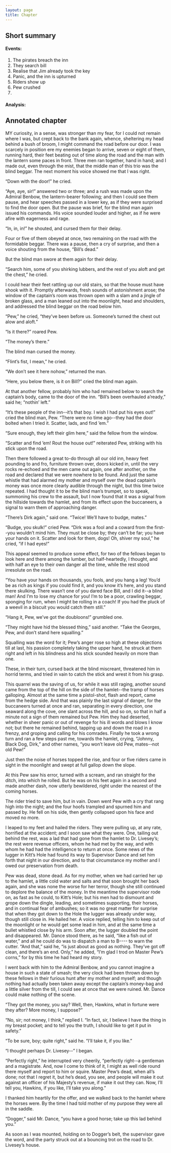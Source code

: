```yaml
---
layout: page
title: Chapter
---
```

## Short summary  
#### Events:
1. The pirates breach the inn
2. They search bill
3. Realise that Jim already took the key
4. Panic, and the inn is upturned
5. Riders show up
6. Pew crushed
7. 
#### Analysis:  

## Annotated chapter
MY curiosity, in a sense, was stronger than my fear, for I could not
remain where I was, but crept back to the bank again, whence, sheltering
my head behind a bush of broom, I might command the road before our
door. I was scarcely in position ere my enemies began to arrive, seven
or eight of them, running hard, their feet beating out of time along
the road and the man with the lantern some paces in front. Three men ran
together, hand in hand; and I made out, even through the mist, that the
middle man of this trio was the blind beggar. The next moment his voice
showed me that I was right.

“Down with the door!” he cried.

“Aye, aye, sir!” answered two or three; and a rush was made upon the
Admiral Benbow, the lantern-bearer following; and then I could see
them pause, and hear speeches passed in a lower key, as if they were
surprised to find the door open. But the pause was brief, for the blind
man again issued his commands. His voice sounded louder and higher, as
if he were afire with eagerness and rage.

“In, in, in!” he shouted, and cursed them for their delay.

Four or five of them obeyed at once, two remaining on the road with the
formidable beggar. There was a pause, then a cry of surprise, and then a
voice shouting from the house, “Bill’s dead.”

But the blind man swore at them again for their delay.

“Search him, some of you shirking lubbers, and the rest of you aloft and
get the chest,” he cried.

I could hear their feet rattling up our old stairs, so that the
house must have shook with it. Promptly afterwards, fresh sounds of
astonishment arose; the window of the captain’s room was thrown open
with a slam and a jingle of broken glass, and a man leaned out into the
moonlight, head and shoulders, and addressed the blind beggar on the
road below him.

“Pew,” he cried, “they’ve been before us. Someone’s turned the chest out
alow and aloft.”

“Is it there?” roared Pew.

“The money’s there.”

The blind man cursed the money.

“Flint’s fist, I mean,” he cried.

“We don’t see it here nohow,” returned the man.

“Here, you below there, is it on Bill?” cried the blind man again.

At that another fellow, probably him who had remained below to search
the captain’s body, came to the door of the inn. “Bill’s been overhauled
a’ready,” said he; “nothin’ left.”

“It’s these people of the inn--it’s that boy. I wish I had put his eyes
out!” cried the blind man, Pew. “There were no time ago--they had the
door bolted when I tried it. Scatter, lads, and find ’em.”

“Sure enough, they left their glim here,” said the fellow from the
window.

“Scatter and find ’em! Rout the house out!” reiterated Pew, striking
with his stick upon the road.

Then there followed a great to-do through all our old inn, heavy feet
pounding to and fro, furniture thrown over, doors kicked in, until the
very rocks re-echoed and the men came out again, one after another, on
the road and declared that we were nowhere to be found. And just
the same whistle that had alarmed my mother and myself over the dead
captain’s money was once more clearly audible through the night,
but this time twice repeated. I had thought it to be the blind man’s
trumpet, so to speak, summoning his crew to the assault, but I now found
that it was a signal from the hillside towards the hamlet, and from its
effect upon the buccaneers, a signal to warn them of approaching danger.

“There’s Dirk again,” said one. “Twice! We’ll have to budge, mates.”

“Budge, you skulk!” cried Pew. “Dirk was a fool and a coward from the
first--you wouldn’t mind him. They must be close by; they can’t be far;
you have your hands on it. Scatter and look for them, dogs! Oh, shiver
my soul,” he cried, “if I had eyes!”

This appeal seemed to produce some effect, for two of the fellows began
to look here and there among the lumber, but half-heartedly, I thought,
and with half an eye to their own danger all the time, while the rest
stood irresolute on the road.

“You have your hands on thousands, you fools, and you hang a leg! You’d
be as rich as kings if you could find it, and you know it’s here, and
you stand there skulking. There wasn’t one of you dared face Bill, and
I did it--a blind man! And I’m to lose my chance for you! I’m to be a
poor, crawling beggar, sponging for rum, when I might be rolling in a
coach! If you had the pluck of a weevil in a biscuit you would catch
them still.”

“Hang it, Pew, we’ve got the doubloons!” grumbled one.

“They might have hid the blessed thing,” said another. “Take the
Georges, Pew, and don’t stand here squalling.”

Squalling was the word for it; Pew’s anger rose so high at these
objections till at last, his passion completely taking the upper hand,
he struck at them right and left in his blindness and his stick sounded
heavily on more than one.

These, in their turn, cursed back at the blind miscreant, threatened him
in horrid terms, and tried in vain to catch the stick and wrest it from
his grasp.

This quarrel was the saving of us, for while it was still raging,
another sound came from the top of the hill on the side of the
hamlet--the tramp of horses galloping. Almost at the same time a
pistol-shot, flash and report, came from the hedge side. And that was
plainly the last signal of danger, for the buccaneers turned at once
and ran, separating in every direction, one seaward along the cove, one
slant across the hill, and so on, so that in half a minute not a sign of
them remained but Pew. Him they had deserted, whether in sheer panic
or out of revenge for his ill words and blows I know not; but there he
remained behind, tapping up and down the road in a frenzy, and groping
and calling for his comrades. Finally he took a wrong turn and ran a few
steps past me, towards the hamlet, crying, “Johnny, Black Dog, Dirk,”
 and other names, “you won’t leave old Pew, mates--not old Pew!”

Just then the noise of horses topped the rise, and four or five riders
came in sight in the moonlight and swept at full gallop down the slope.

At this Pew saw his error, turned with a scream, and ran straight for
the ditch, into which he rolled. But he was on his feet again in a
second and made another dash, now utterly bewildered, right under the
nearest of the coming horses.

The rider tried to save him, but in vain. Down went Pew with a cry that
rang high into the night; and the four hoofs trampled and spurned him
and passed by. He fell on his side, then gently collapsed upon his face
and moved no more.

I leaped to my feet and hailed the riders. They were pulling up, at any
rate, horrified at the accident; and I soon saw what they were. One,
tailing out behind the rest, was a lad that had gone from the hamlet to
Dr. Livesey’s; the rest were revenue officers, whom he had met by the
way, and with whom he had had the intelligence to return at once. Some
news of the lugger in Kitt’s Hole had found its way to Supervisor Dance
and set him forth that night in our direction, and to that circumstance
my mother and I owed our preservation from death.

Pew was dead, stone dead. As for my mother, when we had carried her up
to the hamlet, a little cold water and salts and that soon brought her
back again, and she was none the worse for her terror, though she still
continued to deplore the balance of the money. In the meantime the
supervisor rode on, as fast as he could, to Kitt’s Hole; but his men
had to dismount and grope down the dingle, leading, and sometimes
supporting, their horses, and in continual fear of ambushes; so it was
no great matter for surprise that when they got down to the Hole the
lugger was already under way, though still close in. He hailed her. A
voice replied, telling him to keep out of the moonlight or he would get
some lead in him, and at the same time a bullet whistled close by his
arm. Soon after, the lugger doubled the point and disappeared. Mr. Dance
stood there, as he said, “like a fish out of water,” and all he could do
was to dispatch a man to B---- to warn the cutter. “And that,” said he,
“is just about as good as nothing. They’ve got off clean, and there’s
an end. Only,” he added, “I’m glad I trod on Master Pew’s corns,” for by
this time he had heard my story.

I went back with him to the Admiral Benbow, and you cannot imagine a
house in such a state of smash; the very clock had been thrown down
by these fellows in their furious hunt after my mother and myself;
and though nothing had actually been taken away except the captain’s
money-bag and a little silver from the till, I could see at once that we
were ruined. Mr. Dance could make nothing of the scene.

“They got the money, you say? Well, then, Hawkins, what in fortune were
they after? More money, I suppose?”

“No, sir; not money, I think,” replied I. “In fact, sir, I believe I
have the thing in my breast pocket; and to tell you the truth, I should
like to get it put in safety.”

“To be sure, boy; quite right,” said he. “I’ll take it, if you like.”

“I thought perhaps Dr. Livesey--” I began.

“Perfectly right,” he interrupted very cheerily, “perfectly right--a
gentleman and a magistrate. And, now I come to think of it, I might as
well ride round there myself and report to him or squire. Master Pew’s
dead, when all’s done; not that I regret it, but he’s dead, you see, and
people will make it out against an officer of his Majesty’s revenue,
if make it out they can. Now, I’ll tell you, Hawkins, if you like, I’ll
take you along.”

I thanked him heartily for the offer, and we walked back to the hamlet
where the horses were. By the time I had told mother of my purpose they
were all in the saddle.

“Dogger,” said Mr. Dance, “you have a good horse; take up this lad
behind you.”

As soon as I was mounted, holding on to Dogger’s belt, the supervisor
gave the word, and the party struck out at a bouncing trot on the road
to Dr. Livesey’s house.
